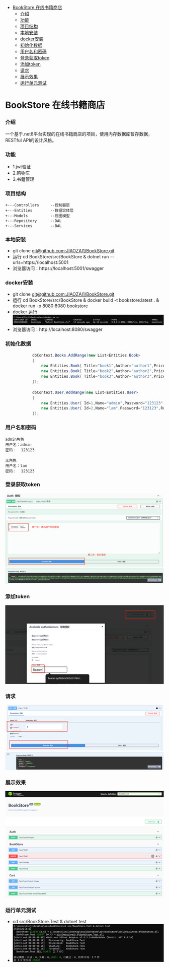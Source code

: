 <!-- TOC -->
- [BookStore 在线书籍商店](#bookstore-在线书籍商店)
    - [介绍](#介绍)
    - [功能](#功能)
    - [项目结构](#项目结构)
    - [本地安装](#本地安装)
    - [docker安装](#docker安装)
    - [初始化数据](#初始化数据)
    - [用户名和密码](#用户名和密码)
    - [登录获取token](#登录获取token)
    - [添加token](#添加token)
    - [请求](#请求)
    - [展示效果](#展示效果)
    - [运行单元测试](#运行单元测试)
<!-- /TOC -->
# BookStore 在线书籍商店
### 介绍
 一个基于.net8平台实现的在线书籍商店的项目，使用内存数据库暂存数据，RESTful API的设计风格。

### 功能
* 1.jwt验证
* 2.购物车
* 3.书籍管理

### 项目结构
```
+---Controllers     --控制器层
+---Entities        --数据实体层
+---Models          --视图模型
+---Repository      --DAL
+---Services        --BAL
```

### 本地安装
* git clone [git@github.com:JIAOZAI1/BookStore.git](https://github.com/JIAOZAI1/BookStore.git)
* 运行 cd BookStore/src/BookStore & dotnet run --urls=https://localhost:5001
* 浏览器访问：https://localhost:5001/swagger
  

### docker安装
* git clone [git@github.com:JIAOZAI1/BookStore.git](https://github.com/JIAOZAI1/BookStore.git)
* 运行 cd BookStore/src/BookStore & docker build -t bookstore:latest . & docker run -p 8080:8080 bookstore
* docker 运行 ![alt text](image-2.png)
* 浏览器访问：http://localhost:8080/swagger

### 初始化数据
``` C#
            dbContext.Books.AddRange(new List<Entities.Book>
            {
                new Entities.Book{ Title="book1",Author="author1",Price=10d,Category="category1"},
                new Entities.Book{ Title="book2",Author="author2",Price=11d,Category="category2"},
                new Entities.Book{ Title="book3",Author="author3",Price=12d,Category="category3"},
            });

            dbContext.User.AddRange(new List<Entities.User>
            {
                new Entities.User{ Id=1,Name="admin",Password="123123",Role="admin"},
                new Entities.User{ Id=2,Name="lam",Password="123123",Role=""},
            });
```

### 用户名和密码
```
admin角色
用户名：admin
密码：  123123

无角色
用户名：lam
密码：  123123
```

### 登录获取token
![alt text](image-3.png)
![alt text](image-4.png)

### 添加token
![alt text](image-5.png)

### 请求
![alt text](image-6.png)
![alt text](image-7.png)
### 展示效果
![alt text](image.png)

### 运行单元测试
* cd src/BookStore.Test & dotnet test
* ![alt text](image-1.png)
